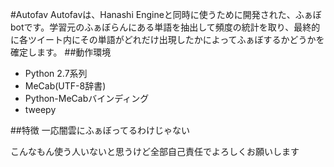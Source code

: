 #Autofav
Autofavは、Hanashi Engineと同時に使うために開発された、ふぁぼbotです。学習元のふぁぼらんにある単語を抽出して頻度の統計を取り、最終的に各ツイート内にその単語がどれだけ出現したかによってふぁぼするかどうかを確定します。
##動作環境
* Python 2.7系列
* MeCab(UTF-8辞書)
* Python-MeCabバインディング
* tweepy

##特徴
一応闇雲にふぁぼってるわけじゃない

こんなもん使う人いないと思うけど全部自己責任でよろしくお願いします
